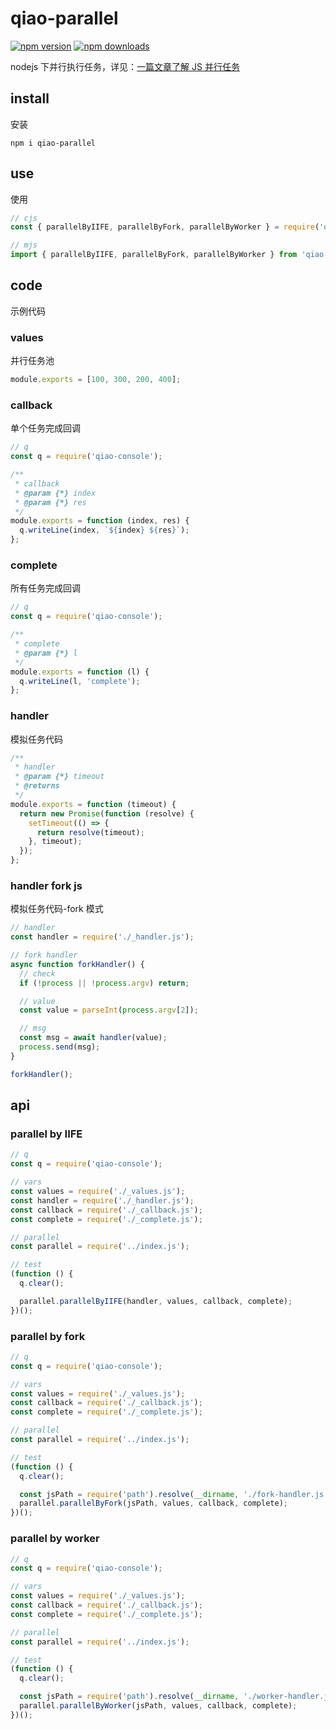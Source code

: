 # qiao-parallel

[![npm version](https://img.shields.io/npm/v/qiao-parallel.svg?style=flat-square)](https://www.npmjs.org/package/qiao-parallel)
[![npm downloads](https://img.shields.io/npm/dm/qiao-parallel.svg?style=flat-square)](https://npm-stat.com/charts.html?package=qiao-parallel)

nodejs 下并行执行任务，详见：[一篇文章了解 JS 并行任务](https://blog.insistime.com/parallel)

## install

安装

```shell
npm i qiao-parallel
```

## use

使用

```javascript
// cjs
const { parallelByIIFE, parallelByFork, parallelByWorker } = require('qiao-parallel');

// mjs
import { parallelByIIFE, parallelByFork, parallelByWorker } from 'qiao-parallel';
```

## code

示例代码

### values

并行任务池

```javascript
module.exports = [100, 300, 200, 400];
```

### callback

单个任务完成回调

```javascript
// q
const q = require('qiao-console');

/**
 * callback
 * @param {*} index
 * @param {*} res
 */
module.exports = function (index, res) {
  q.writeLine(index, `${index} ${res}`);
};
```

### complete

所有任务完成回调

```javascript
// q
const q = require('qiao-console');

/**
 * complete
 * @param {*} l
 */
module.exports = function (l) {
  q.writeLine(l, 'complete');
};
```

### handler

模拟任务代码

```javascript
/**
 * handler
 * @param {*} timeout
 * @returns
 */
module.exports = function (timeout) {
  return new Promise(function (resolve) {
    setTimeout(() => {
      return resolve(timeout);
    }, timeout);
  });
};
```

### handler fork js

模拟任务代码-fork 模式

```javascript
// handler
const handler = require('./_handler.js');

// fork handler
async function forkHandler() {
  // check
  if (!process || !process.argv) return;

  // value
  const value = parseInt(process.argv[2]);

  // msg
  const msg = await handler(value);
  process.send(msg);
}

forkHandler();
```

## api

### parallel by IIFE

```javascript
// q
const q = require('qiao-console');

// vars
const values = require('./_values.js');
const handler = require('./_handler.js');
const callback = require('./_callback.js');
const complete = require('./_complete.js');

// parallel
const parallel = require('../index.js');

// test
(function () {
  q.clear();

  parallel.parallelByIIFE(handler, values, callback, complete);
})();
```

### parallel by fork

```javascript
// q
const q = require('qiao-console');

// vars
const values = require('./_values.js');
const callback = require('./_callback.js');
const complete = require('./_complete.js');

// parallel
const parallel = require('../index.js');

// test
(function () {
  q.clear();

  const jsPath = require('path').resolve(__dirname, './fork-handler.js');
  parallel.parallelByFork(jsPath, values, callback, complete);
})();
```

### parallel by worker

```javascript
// q
const q = require('qiao-console');

// vars
const values = require('./_values.js');
const callback = require('./_callback.js');
const complete = require('./_complete.js');

// parallel
const parallel = require('../index.js');

// test
(function () {
  q.clear();

  const jsPath = require('path').resolve(__dirname, './worker-handler.js');
  parallel.parallelByWorker(jsPath, values, callback, complete);
})();
```
